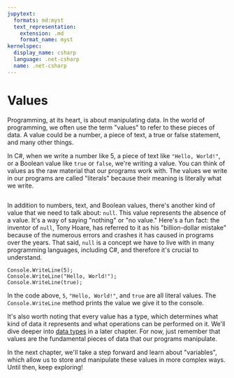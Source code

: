 ```yaml
---
jupytext:
  formats: md:myst
  text_representation:
    extension: .md
    format_name: myst
kernelspec:
  display_name: csharp
  language: .net-csharp
  name: .net-csharp
---
```


# Values

Programming, at its heart, is about manipulating data. In the world of programming, we often use the term "values" to refer to these pieces of data. A value could be a number, a piece of text, a true or false statement, and many other things.

In C#, when we write a number like 5, a piece of text like `"Hello, World!"`, or a Boolean value like `true` or `false`, we're writing a value. You can think of values as the raw material that our programs work with. The values we write in our programs are called "literals" because their meaning is literally what we write.

```{figure} https://media.discordapp.net/attachments/1118630713084870736/1121408773781717073/chrokh_An_imaginative_oil_painting_of_a_glowing_treasure_chest__96d6bb6d-0a33-413a-ba06-f660a5db3a31.png
```

In addition to numbers, text, and Boolean values, there's another kind of value that we need to talk about: `null`. This value represents the absence of a value. It's a way of saying "nothing" or "no value." Here's a fun fact: the inventor of `null`, Tony Hoare, has referred to it as his "billion-dollar mistake" because of the numerous errors and crashes it has caused in programs over the years. That said, `null` is a concept we have to live with in many programming languages, including C#, and therefore it's crucial to understand.

```{code-cell} csharp
Console.WriteLine(5);
Console.WriteLine("Hello, World!");
Console.WriteLine(true);
```

In the code above, `5`, `"Hello, World!"`, and `true` are all literal values. The `Console.WriteLine` method prints the value we give it to the console.

It's also worth noting that every value has a type, which determines what kind of data it represents and what operations can be performed on it. We'll dive deeper into [data types](data-types) in a later chapter. For now, just remember that values are the fundamental pieces of data that our programs manipulate.

In the next chapter, we'll take a step forward and learn about "variables", which allow us to store and manipulate these values in more complex ways. Until then, keep exploring!

